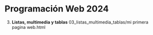 # Programación Web 2024

3. **Listas, multimedia y tablas** 03_listas_multimedia_tablas/mi primera pagina web.html
